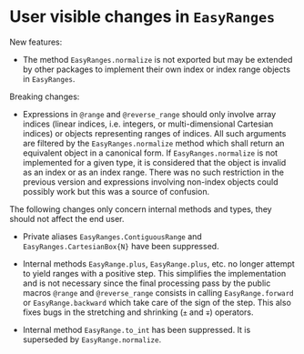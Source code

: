# User visible changes in `EasyRanges`

New features:

- The method `EasyRanges.normalize` is not exported but may be extended by other packages
  to implement their own index or index range objects in `EasyRanges`.

Breaking changes:

- Expressions in `@range` and `@reverse_range` should only involve array indices (linear
  indices, i.e. integers, or multi-dimensional Cartesian indices) or objects representing
  ranges of indices. All such arguments are filtered by the `EasyRanges.normalize` method
  which shall return an equivalent object in a canonical form. If `EasyRanges.normalize`
  is not implemented for a given type, it is considered that the object is invalid as an
  index or as an index range. There was no such restriction in the previous version and
  expressions involving non-index objects could possibly work but this was a source of
  confusion.

The following changes only concern internal methods and types, they should not affect the
end user.

- Private aliases `EasyRanges.ContiguousRange` and `EasyRanges.CartesianBox{N}` have been
  suppressed.

- Internal methods `EasyRange.plus`, `EasyRange.plus`, etc. no longer attempt to yield
  ranges with a positive step. This simplifies the implementation and is not necessary
  since the final processing pass by the public macros `@range` and `@reverse_range`
  consists in calling `EasyRange.forward` or `EasyRange.backward` which take care of the
  sign of the step. This also fixes bugs in the stretching and shrinking (`±` and `∓`)
  operators.

- Internal method `EasyRange.to_int` has been suppressed. It is superseded by
  `EasyRange.normalize`.
